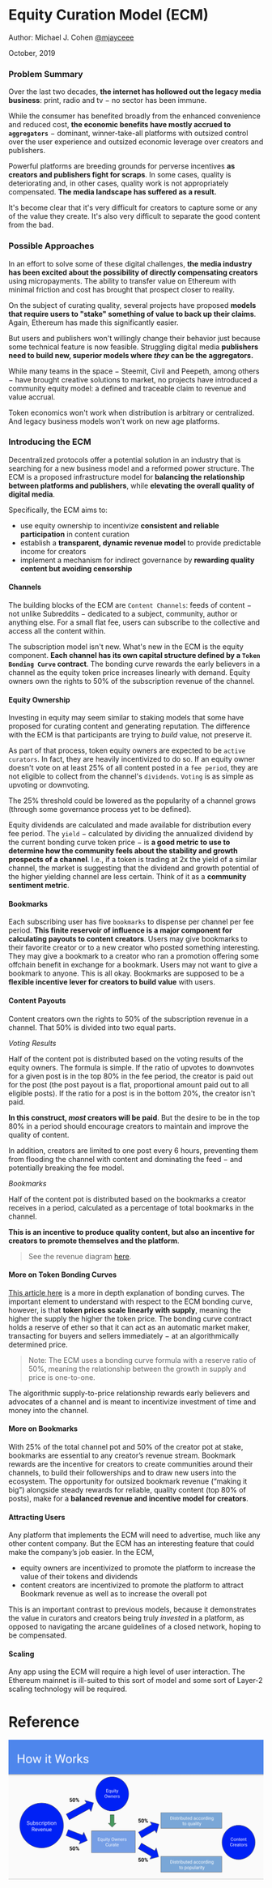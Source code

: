 
# **Equity Curation Model (ECM)**

Author: 
Michael J. Cohen
[@mjayceee](twitter.com/mjayceee)

October, 2019

### **Problem Summary**
Over the last two decades, **the internet has hollowed out the legacy media business**: print, radio and tv &#8722; no sector has been immune. 

While the consumer has benefited broadly from the enhanced convenience and reduced cost, **the economic benefits have mostly accrued to `aggregators`** &#8722; dominant, winner-take-all platforms with outsized control over the user experience and outsized  economic leverage over creators and publishers. 

Powerful platforms are breeding grounds for perverse incentives **as creators and publishers fight for scraps**. In some cases, quality is deteriorating and, in other cases, quality work is not appropriately compensated. **The media landscape has suffered as a result.**

It's become clear that it's very difficult for creators to capture some or any of the value they create. It's also very difficult to separate the good content from the bad.


### **Possible Approaches**
In an effort to solve some of these digital challenges, **the media industry has been excited about the possibility of directly compensating creators** using micropayments. The ability to transfer value on Ethereum with minimal friction and cost has brought that prospect closer to reality. 

On the subject of curating quality, several projects have proposed **models that require users to "stake" something of value to back up their claims**. Again, Ethereum has made this significantly easier.

But users and publishers won't willingly change their behavior just because some technical feature is now feasible. Struggling digital media **publishers need to build new, superior models where *they* can be the aggregators.** 

While many teams in the space &#8722; Steemit, Civil and Peepeth, among others &#8722; have brought creative solutions to market, no projects have introduced a community equity model: a defined and traceable claim to revenue and value accrual. 

Token economics won't work when distribution is arbitrary or centralized. And legacy business models won't work on new age platforms.


### **Introducing the ECM**

Decentralized protocols offer a potential solution in an industry that is searching for a new business model and a reformed power structure. The ECM is a proposed infrastructure model for **balancing the relationship between platforms and publishers**, while **elevating the overall quality of digital media**. 

Specifically, the ECM aims to:
- use equity ownership to incentivize **consistent and reliable participation** in content curation
- establish a **transparent, dynamic revenue model** to provide predictable income for creators
- implement a mechanism for indirect governance by **rewarding quality content but avoiding censorship**

#### Channels
The building blocks of the ECM are `Content Channels`: feeds of content &#8722; not unlike Subreddits &#8722; dedicated to a subject, community, author or anything else. For a small flat fee, users can subscribe to the collective and access all the content within.

The subscription model isn't new. What's new in the ECM is the equity component. **Each channel has its own capital structure defined by a `Token Bonding Curve` contract**.  The bonding curve rewards the early believers in a channel as the equity token price increases linearly with demand. Equity owners own the rights to 50% of the subscription revenue of the channel.

#### Equity Ownership
Investing in equity may seem similar to staking models that some have proposed for curating content and generating reputation. The difference with the ECM is that participants are trying to *build* value, not preserve it. 

As part of that process, token equity owners are expected to be `active curators`. In fact, they are heavily incentivized to do so. If an equity owner doesn't vote on at least 25% of all content posted in a `fee period`, they are not eligible to collect from the channel's `dividends`. `Voting` is as simple as upvoting or downvoting. 

The 25% threshold could be lowered as the popularity of a channel grows (through some governance process yet to be defined). 

Equity dividends are calculated and made available for distribution every fee period. The `yield` &#8722; calculated by dividing the annualized dividend by the current bonding curve token price &#8722; is **a good metric to use to determine how the community feels about the stability and growth prospects of a channel**. I.e., if a token is trading at 2x the yield of a similar channel, the market is suggesting that the dividend and growth potential of the higher yielding channel are less certain. Think of it as a **community sentiment metric**.

#### Bookmarks
Each subscribing user has five `bookmarks` to dispense per channel per fee period. **This finite reservoir of influence is a major component for calculating payouts to content creators**. Users may give bookmarks to their favorite creator or to a new creator who posted something interesting. They may give a bookmark to a creator who ran a promotion offering some offchain benefit in exchange for a bookmark. Users may not want to give a bookmark to anyone. This is all okay. Bookmarks are supposed to be a **flexible incentive lever for creators to build value** with users. 

#### Content Payouts
Content creators own the rights to 50% of the subscription revenue in a channel. That 50% is divided into two equal parts. 

*Voting Results* 

Half of the content pot is distributed based on the voting results of the equity owners. The formula is simple. If the ratio of upvotes to downvotes for a given post is in the top 80% in the fee period, the creator is paid out for the post (the post payout is a flat, proportional amount paid out to all eligible posts). If the ratio for a post is in the bottom 20%, the creator isn't paid. 

**In this construct, *most* creators will be paid**. But the desire to be in the top 80% in a period should encourage creators to maintain and improve the quality of content.

In addition, creators are limited to one post every 6 hours, preventing them from flooding the channel with content and dominating the feed &#8722; and potentially breaking the fee model.

*Bookmarks*

Half of the content pot is distributed based on the bookmarks a creator receives in a period, calculated as a percentage of total bookmarks in the channel.

**This is an incentive to produce quality content, but also an incentive for creators to promote themselves and the platform**.

> See the revenue diagram <a href="#ref">here</a>.

#### More on Token Bonding Curves

[This article here](https://medium.com/coinmonks/token-bonding-curves-explained-7a9332198e0e) is a more in depth explanation of bonding curves. The important element to understand with respect to the ECM bonding curve, however, is that **token prices scale linearly with supply**, meaning the higher the supply the higher the token price. The bonding curve contract holds a reserve of ether so that it can act as an automatic market maker, transacting for buyers and sellers immediately &#8722; at an algorithmically determined price. 

> Note: The ECM uses a bonding curve formula with a reserve ratio of 50%, meaning the relationship between the growth in supply and price is one-to-one. 

The algorithmic supply-to-price relationship rewards early believers and advocates of a channel and is meant to incentivize investment of time and money into the channel.


#### More on Bookmarks
With 25% of the total channel pot and 50% of the creator pot at stake, bookmarks are essential to any creator’s revenue stream. Bookmark rewards are the incentive for creators to create communities around their channels, to build their followerships and to draw new users into the ecosystem. The opportunity for outsized bookmark revenue (“making it big”) alongside steady rewards for reliable, quality content (top 80% of posts), make for a **balanced revenue and incentive model for creators**.

#### Attracting Users

Any platform that implements the ECM will need to advertise, much like any other content company. But the ECM has an interesting feature that could make the company’s job easier. In the ECM,
- equity owners are incentivized to promote the platform to increase the value of their tokens and dividends
- content creators are incentivized to promote the platform to attract Bookmark revenue as well as to increase the overall pot

This is an important contrast to previous models, because it demonstrates the value in curators and creators being truly *invested* in a platform, as opposed to navigating the arcane guidelines of a closed network, hoping to be compensated.

#### Scaling
Any app using the ECM will require a high level of user interaction. The Ethereum mainnet is ill-suited to this sort of model and some sort of Layer-2 scaling technology will be required. 
<div id="ref"/>

# **Reference**

![how-it-works](./how-it-works.png)
